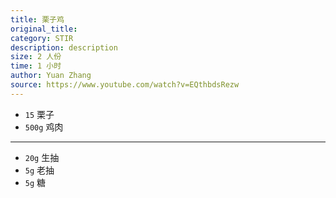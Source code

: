 ```yaml
---
title: 栗子鸡
original_title: 
category: STIR
description: description
size: 2 人份
time: 1 小时 
author: Yuan Zhang
source: https://www.youtube.com/watch?v=EQthbdsRezw
---
```


* `15` 栗子
* `500g` 鸡肉

---

* `20g` 生抽
* `5g` 老抽
* `5g` 糖

